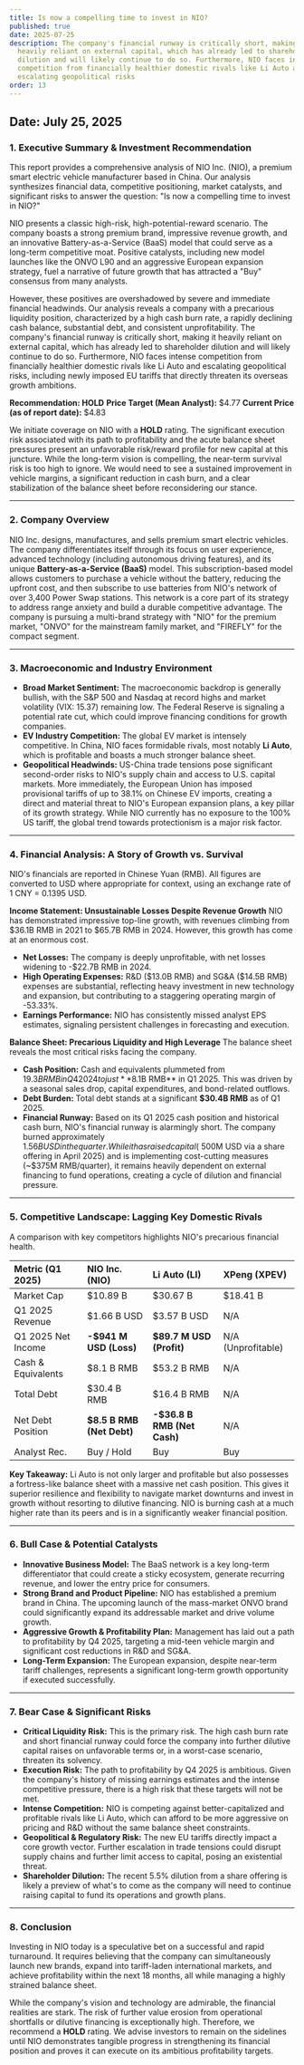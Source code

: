 ```yaml
---
title: Is now a compelling time to invest in NIO?
published: true
date: 2025-07-25
description: The company's financial runway is critically short, making it
  heavily reliant on external capital, which has already led to shareholder
  dilution and will likely continue to do so. Furthermore, NIO faces intense
  competition from financially healthier domestic rivals like Li Auto and
  escalating geopolitical risks
order: 13
---
```

**Date:** July 25, 2025
---

### **1. Executive Summary & Investment Recommendation**

This report provides a comprehensive analysis of NIO Inc. (NIO), a premium smart electric vehicle manufacturer based in China. Our analysis synthesizes financial data, competitive positioning, market catalysts, and significant risks to answer the question: "Is now a compelling time to invest in NIO?"

NIO presents a classic high-risk, high-potential-reward scenario. The company boasts a strong premium brand, impressive revenue growth, and an innovative Battery-as-a-Service (BaaS) model that could serve as a long-term competitive moat. Positive catalysts, including new model launches like the ONVO L90 and an aggressive European expansion strategy, fuel a narrative of future growth that has attracted a "Buy" consensus from many analysts.

However, these positives are overshadowed by severe and immediate financial headwinds. Our analysis reveals a company with a precarious liquidity position, characterized by a high cash burn rate, a rapidly declining cash balance, substantial debt, and consistent unprofitability. The company's financial runway is critically short, making it heavily reliant on external capital, which has already led to shareholder dilution and will likely continue to do so. Furthermore, NIO faces intense competition from financially healthier domestic rivals like Li Auto and escalating geopolitical risks, including newly imposed EU tariffs that directly threaten its overseas growth ambitions.

**Recommendation: HOLD**
**Price Target (Mean Analyst):** $4.77
**Current Price (as of report date):** $4.83

We initiate coverage on NIO with a **HOLD** rating. The significant execution risk associated with its path to profitability and the acute balance sheet pressures present an unfavorable risk/reward profile for new capital at this juncture. While the long-term vision is compelling, the near-term survival risk is too high to ignore. We would need to see a sustained improvement in vehicle margins, a significant reduction in cash burn, and a clear stabilization of the balance sheet before reconsidering our stance.

---

### **2. Company Overview**

NIO Inc. designs, manufactures, and sells premium smart electric vehicles. The company differentiates itself through its focus on user experience, advanced technology (including autonomous driving features), and its unique **Battery-as-a-Service (BaaS)** model. This subscription-based model allows customers to purchase a vehicle without the battery, reducing the upfront cost, and then subscribe to use batteries from NIO's network of over 3,400 Power Swap stations. This network is a core part of its strategy to address range anxiety and build a durable competitive advantage. The company is pursuing a multi-brand strategy with "NIO" for the premium market, "ONVO" for the mainstream family market, and "FIREFLY" for the compact segment.

---

### **3. Macroeconomic and Industry Environment**

*   **Broad Market Sentiment:** The macroeconomic backdrop is generally bullish, with the S&P 500 and Nasdaq at record highs and market volatility (VIX: 15.37) remaining low. The Federal Reserve is signaling a potential rate cut, which could improve financing conditions for growth companies.
*   **EV Industry Competition:** The global EV market is intensely competitive. In China, NIO faces formidable rivals, most notably **Li Auto**, which is profitable and boasts a much stronger balance sheet.
*   **Geopolitical Headwinds:** US-China trade tensions pose significant second-order risks to NIO's supply chain and access to U.S. capital markets. More immediately, the European Union has imposed provisional tariffs of up to 38.1% on Chinese EV imports, creating a direct and material threat to NIO's European expansion plans, a key pillar of its growth strategy. While NIO currently has no exposure to the 100% US tariff, the global trend towards protectionism is a major risk factor.

---

### **4. Financial Analysis: A Story of Growth vs. Survival**

NIO's financials are reported in Chinese Yuan (RMB). All figures are converted to USD where appropriate for context, using an exchange rate of 1 CNY = 0.1395 USD.

**Income Statement: Unsustainable Losses Despite Revenue Growth**
NIO has demonstrated impressive top-line growth, with revenues climbing from $36.1B RMB in 2021 to $65.7B RMB in 2024. However, this growth has come at an enormous cost.
*   **Net Losses:** The company is deeply unprofitable, with net losses widening to -$22.7B RMB in 2024.
*   **High Operating Expenses:** R&D ($13.0B RMB) and SG&A ($14.5B RMB) expenses are substantial, reflecting heavy investment in new technology and expansion, but contributing to a staggering operating margin of -53.33%.
*   **Earnings Performance:** NIO has consistently missed analyst EPS estimates, signaling persistent challenges in forecasting and execution.

**Balance Sheet: Precarious Liquidity and High Leverage**
The balance sheet reveals the most critical risks facing the company.
*   **Cash Position:** Cash and equivalents plummeted from $19.3B RMB in Q4 2024 to just **$8.1B RMB** in Q1 2025. This was driven by a seasonal sales drop, capital expenditures, and bond-related outflows.
*   **Debt Burden:** Total debt stands at a significant **$30.4B RMB** as of Q1 2025.
*   **Financial Runway:** Based on its Q1 2025 cash position and historical cash burn, NIO's financial runway is alarmingly short. The company burned approximately $1.56B USD in the quarter. While it has raised capital (~$500M USD via a share offering in April 2025) and is implementing cost-cutting measures (~$375M RMB/quarter), it remains heavily dependent on external financing to fund operations, creating a cycle of dilution and financial pressure.

---

### **5. Competitive Landscape: Lagging Key Domestic Rivals**

A comparison with key competitors highlights NIO's precarious financial health.

| Metric (Q1 2025) | **NIO Inc. (NIO)** | **Li Auto (LI)** | **XPeng (XPEV)** |
| :--- | :--- | :--- | :--- |
| Market Cap | $10.89 B | $30.67 B | $18.41 B |
| Q1 2025 Revenue | $1.66 B USD | $3.57 B USD | N/A |
| Q1 2025 Net Income | **-$941 M USD (Loss)** | **$89.7 M USD (Profit)** | N/A (Unprofitable) |
| Cash & Equivalents | $8.1 B RMB | $53.2 B RMB | N/A |
| Total Debt | $30.4 B RMB | $16.4 B RMB | N/A |
| Net Debt Position | **$8.5 B RMB (Net Debt)** | **-$36.8 B RMB (Net Cash)** | N/A |
| Analyst Rec. | Buy / Hold | Buy | Buy |

**Key Takeaway:** Li Auto is not only larger and profitable but also possesses a fortress-like balance sheet with a massive net cash position. This gives it superior resilience and flexibility to navigate market downturns and invest in growth without resorting to dilutive financing. NIO is burning cash at a much higher rate than its peers and is in a significantly weaker financial position.

---

### **6. Bull Case & Potential Catalysts**

*   **Innovative Business Model:** The BaaS network is a key long-term differentiator that could create a sticky ecosystem, generate recurring revenue, and lower the entry price for consumers.
*   **Strong Brand and Product Pipeline:** NIO has established a premium brand in China. The upcoming launch of the mass-market ONVO brand could significantly expand its addressable market and drive volume growth.
*   **Aggressive Growth & Profitability Plan:** Management has laid out a path to profitability by Q4 2025, targeting a mid-teen vehicle margin and significant cost reductions in R&D and SG&A.
*   **Long-Term Expansion:** The European expansion, despite near-term tariff challenges, represents a significant long-term growth opportunity if executed successfully.

---

### **7. Bear Case & Significant Risks**

*   **Critical Liquidity Risk:** This is the primary risk. The high cash burn rate and short financial runway could force the company into further dilutive capital raises on unfavorable terms or, in a worst-case scenario, threaten its solvency.
*   **Execution Risk:** The path to profitability by Q4 2025 is ambitious. Given the company's history of missing earnings estimates and the intense competitive pressure, there is a high risk that these targets will not be met.
*   **Intense Competition:** NIO is competing against better-capitalized and profitable rivals like Li Auto, which can afford to be more aggressive on pricing and R&D without the same balance sheet constraints.
*   **Geopolitical & Regulatory Risk:** The new EU tariffs directly impact a core growth vector. Further escalation in trade tensions could disrupt supply chains and further limit access to capital, posing an existential threat.
*   **Shareholder Dilution:** The recent 5.5% dilution from a share offering is likely a preview of what's to come as the company will need to continue raising capital to fund its operations and growth plans.

---

### **8. Conclusion**

Investing in NIO today is a speculative bet on a successful and rapid turnaround. It requires believing that the company can simultaneously launch new brands, expand into tariff-laden international markets, and achieve profitability within the next 18 months, all while managing a highly strained balance sheet.

While the company's vision and technology are admirable, the financial realities are stark. The risk of further value erosion from operational shortfalls or dilutive financing is exceptionally high. Therefore, we recommend a **HOLD** rating. We advise investors to remain on the sidelines until NIO demonstrates tangible progress in strengthening its financial position and proves it can execute on its ambitious profitability targets.